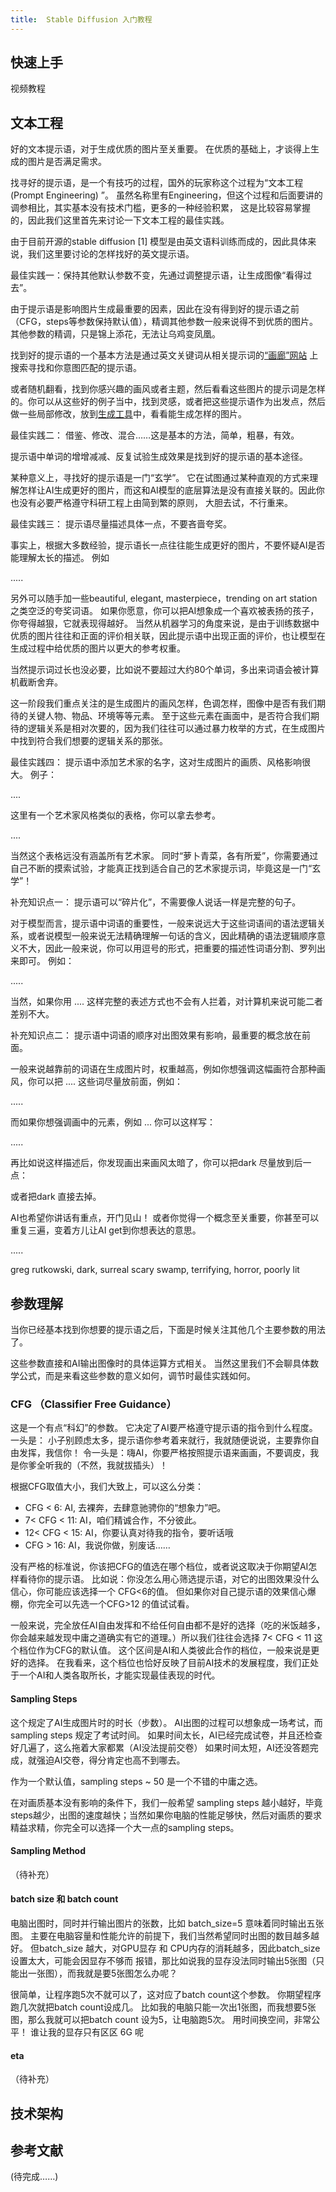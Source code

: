 ```yaml
---
title:  Stable Diffusion 入门教程
---
```


## 快速上手

视频教程

## 文本工程

好的文本提示语，对于生成优质的图片至关重要。 在优质的基础上，才谈得上生成的图片是否满足需求。

找寻好的提示语，是一个有技巧的过程，国外的玩家称这个过程为“文本工程(Prompt Engineering) ”。 虽然名称里有Engineering，但这个过程和后面要讲的调参相比，其实基本没有技术门槛，更多的一种经验积累， 这是比较容易掌握的，因此我们这里首先来讨论一下文本工程的最佳实践。

由于目前开源的stable diffusion [1] 模型是由英文语料训练而成的，因此具体来说，我们这里要讨论的怎样找好的英文提示语。

最佳实践一：保持其他默认参数不变，先通过调整提示语，让生成图像“看得过去”。

由于提示语是影响图片生成最重要的因素，因此在没有得到好的提示语之前（CFG，steps等参数保持默认值），精调其他参数一般来说得不到优质的图片。 其他参数的精调，只是锦上添花，无法让乌鸡变凤凰。 


找到好的提示语的一个基本方法是通过英文关键词从相关提示词的[“画廊”网站](.....) 上搜索寻找和你意图匹配的提示语。

或者随机翻看，找到你感兴趣的画风或者主题，然后看看这些图片的提示词是怎样的。你可以从这些好的例子当中，找到灵感，或者把这些提示语作为出发点，然后做一些局部修改，放到[生成工具](....)中，看看能生成怎样的图片。

最佳实践二： 借鉴、修改、混合……这是基本的方法，简单，粗暴，有效。

提示语中单词的增增减减、反复试验生成效果是找到好的提示语的基本途径。 

某种意义上，寻找好的提示语是一门“玄学”。 它在试图通过某种直观的方式来理解怎样让AI生成更好的图片，而这和AI模型的底层算法是没有直接关联的。因此你也没有必要严格遵守科研工程上由简到繁的原则， 大胆去试，不行重来。

最佳实践三： 提示语尽量描述具体一点，不要吝啬夸奖。 

事实上，根据大多数经验，提示语长一点往往能生成更好的图片，不要怀疑AI是否能理解太长的描述。 例如

.....

另外可以随手加一些beautiful, elegant, masterpiece，trending on art station之类空泛的夸奖词语。 如果你愿意，你可以把AI想象成一个喜欢被表扬的孩子，你夸得越狠，它就表现得越好。 当然从机器学习的角度来说，是由于训练数据中优质的图片往往和正面的评价相关联，因此提示语中出现正面的评价，也让模型在生成过程中给优质的图片以更大的参考权重。

当然提示词过长也没必要，比如说不要超过大约80个单词，多出来词语会被计算机截断舍弃。

这一阶段我们重点关注的是生成图片的画风怎样，色调怎样，图像中是否有我们期待的关键人物、物品、环境等等元素。 至于这些元素在画面中，是否符合我们期待的逻辑关系是相对次要的，因为我们往往可以通过暴力枚举的方式，在生成图片中找到符合我们想要的逻辑关系的那张。

最佳实践四： 提示语中添加艺术家的名字，这对生成图片的画质、风格影响很大。 例子：

....

这里有一个艺术家风格类似的表格，你可以拿去参考。

....

当然这个表格远没有涵盖所有艺术家。 同时“萝卜青菜，各有所爱”，你需要通过自己不断的摸索试验，才能真正找到适合自己的艺术家提示词，毕竟这是一门“玄学”！

补充知识点一： 提示语可以“碎片化”，不需要像人说话一样是完整的句子。 

对于模型而言，提示语中词语的重要性，一般来说远大于这些词语间的语法逻辑关系，或者说模型一般来说无法精确理解一句话的含义，因此精确的语法逻辑顺序意义不大，因此一般来说，你可以用逗号的形式，把重要的描述性词语分割、罗列出来即可。 例如：

.....

当然，如果你用 .... 这样完整的表述方式也不会有人拦着，对计算机来说可能二者差别不大。


补充知识点二： 提示语中词语的顺序对出图效果有影响，最重要的概念放在前面。

一般来说越靠前的词语在生成图片时，权重越高，例如你想强调这幅画符合那种画风，你可以把 .... 这些词尽量放前面，例如：

.....

而如果你想强调画中的元素，例如 ... 你可以这样写：

.....

再比如说这样描述后，你发现画出来画风太暗了，你可以把dark 尽量放到后一点：

或者把dark 直接去掉。 

AI也希望你讲话有重点，开门见山！ 或者你觉得一个概念至关重要，你甚至可以重复三遍，变着方儿让AI get到你想表达的意思。

.....

greg rutkowski, dark, surreal scary swamp, terrifying, horror, poorly lit


## 参数理解

当你已经基本找到你想要的提示语之后，下面是时候关注其他几个主要参数的用法了。

这些参数直接和AI输出图像时的具体运算方式相关。 当然这里我们不会聊具体数学公式，而是来看这些参数的意义如何，调节时最佳实践如何。

### CFG （Classifier Free Guidance）

这是一个有点“科幻”的参数。 它决定了AI要严格遵守提示语的指令到什么程度。 一头是： 小子别顾虑太多，提示语你参考着来就行，我就随便说说，主要靠你自由发挥，我信你！ 令一头是：嗨AI，你要严格按照提示语来画画，不要调皮，我是你爹全听我的（不然，我就拔插头）！ 

根据CFG取值大小，我们大致上，可以这么分类：

- CFG < 6: AI, 去裸奔，去肆意驰骋你的“想象力”吧。
- 7< CFG < 11: AI，咱们精诚合作，不分彼此。 
- 12< CFG < 15: AI，你要认真对待我的指令，要听话哦
- CFG > 16: AI，我说你做，别废话……


没有严格的标准说，你该把CFG的值选在哪个档位，或者说这取决于你期望AI怎样看待你的提示语。 比如说：你没怎么用心筛选提示语，对它的出图效果没什么信心，你可能应该选择一个 CFG<6的值。 但如果你对自己提示语的效果信心爆棚，你完全可以先选一个CFG>12 的值试试看。

一般来说，完全放任AI自由发挥和不给任何自由都不是好的选择（吃的米饭越多，你会越来越发现中庸之道确实有它的道理。）所以我们往往会选择 7< CFG < 11 这个档位作为CFG的默认值。 这个区间是AI和人类彼此合作的档位，一般来说是更好的选择。 在我看来，这个档位也恰好反映了目前AI技术的发展程度，我们正处于一个AI和人类各取所长，才能实现最佳表现的时代。

#### Sampling Steps

这个规定了AI生成图片时的时长（步数）。 AI出图的过程可以想象成一场考试，而sampling steps 规定了考试时间。 如果时间太长，AI已经完成试卷，并且还检查好几遍了，这么拖着大家都累（AI没法提前交卷）
如果时间太短，AI还没答题完成，就强迫AI交卷，得分肯定也高不到哪去。

作为一个默认值，sampling steps ~ 50 是一个不错的中庸之选。 

在对画质基本没有影响的条件下，我们一般希望 sampling steps 越小越好，毕竟steps越少，出图的速度越快；当然如果你电脑的性能足够快，然后对画质的要求精益求精，你完全可以选择一个大一点的sampling steps。

#### Sampling Method

（待补充）

#### batch size 和 batch count

电脑出图时，同时并行输出图片的张数，比如 batch_size=5 意味着同时输出五张图。 主要在电脑容量和性能允许的前提下，我们当然希望同时出图的数目越多越好。 但batch_size
越大，对GPU显存 和 CPU内存的消耗越多，因此batch_size 设置太大，可能会因显存不够而
报错，那比如说我的显存没法同时输出5张图（只能出一张图），而我就是要5张图怎么办呢？

很简单，让程序跑5次不就可以了，这对应了batch count这个参数。 你期望程序跑几次就把batch count设成几。 比如我的电脑只能一次出1张图，而我想要5张图，那么我就可以把batch count 设为5，让电脑跑5次。 用时间换空间，非常公平！ 谁让我的显存只有区区 6G 呢


#### eta

（待补充）













## 技术架构


## 参考文献

(待完成……)


